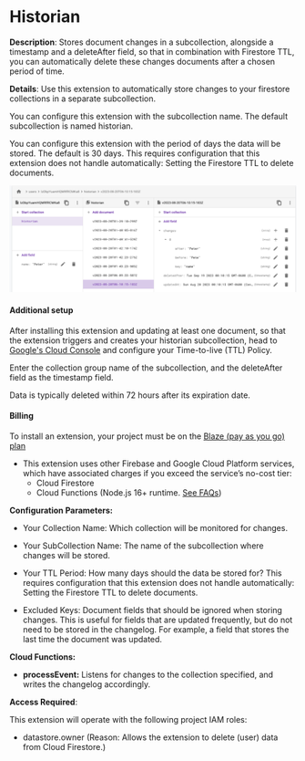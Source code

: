# Historian

**Description**: Stores document changes in a subcollection, alongside a timestamp and a deleteAfter field, so that in combination with Firestore TTL, you can automatically delete these changes documents after a chosen period of time.


**Details**: Use this extension to automatically store changes to your firestore collections in a separate subcollection. 

You can configure this extension with the subcollection name. The default subcollection is named historian.

You can configure this extension with the period of days the data will be stored. The default is 30 days. This requires configuration that this extension does not handle automatically: Setting the Firestore TTL to delete documents. 

![Standard Screenshot with Changes](https://github.com/nushio/historian/blob/main/Screenshot.png?raw=true)


#### Additional setup

After installing this extension and updating at least one document, so that the extension triggers and creates your historian subcollection, head to [Google's Cloud Console](https://console.cloud.google.com/firestore/databases/-default-/ttl) and configure your Time-to-live (TTL) Policy. 

Enter the collection group name of the subcollection, and the deleteAfter field as the timestamp field. 

Data is typically deleted within 72 hours after its expiration date.

#### Billing
To install an extension, your project must be on the [Blaze (pay as you go) plan](https://firebase.google.com/pricing)
 
- This extension uses other Firebase and Google Cloud Platform services, which have associated charges if you exceed the service’s no-cost tier:
  - Cloud Firestore
  - Cloud Functions (Node.js 16+ runtime. [See FAQs](https://firebase.google.com/support/faq#extensions-pricing))


**Configuration Parameters:**

* Your Collection Name: Which collection will be monitored for changes.

* Your SubCollection Name: The name of the subcollection where changes will be stored.

* Your TTL Period: How many days should the data be stored for? This requires configuration that this extension does not handle automatically: Setting the Firestore TTL to delete documents.

* Excluded Keys: Document fields that should be ignored when storing changes. This is useful for fields that are updated frequently, but do not need to be stored in the changelog. For example, a field that stores the last time the document was updated.

**Cloud Functions:**

* **processEvent:** Listens for changes to the collection specified, and writes the changelog accordingly.



**Access Required**:



This extension will operate with the following project IAM roles:

* datastore.owner (Reason: Allows the extension to delete (user) data from Cloud Firestore.)
